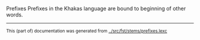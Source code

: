 Prefixes
Prefixes in the Khakas language are bound to beginning of other words.



* * *
<small>This (part of) documentation was generated from [../src/fst/stems/prefixes.lexc](http://github.com/giellalt/lang-kjh/blob/main/../src/fst/stems/prefixes.lexc)</small>